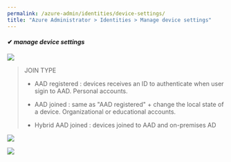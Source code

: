 ```yaml
---
permalink: /azure-admin/identities/device-settings/
title: "Azure Administrator > Identities > Manage device settings"
---
```

#### ✔ _manage device settings_

![](/study-reference/assets/images/identities/4.1.png)

> JOIN TYPE
>
> * AAD registered :  devices receives an ID to authenticate when user sigin to AAD. Personal accounts.
>
> * AAD joined : same as "AAD registered" + change the local state of a device. Organizational or educational accounts.
>
> * Hybrid AAD joined : devices joined to AAD and on-premises AD

![](/study-reference/assets/images/identities/4.2.png)

![](/study-reference/assets/images/identities/4.3.png)